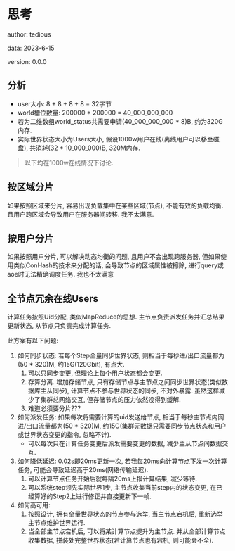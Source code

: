 # 思考

author: tedious

data: 2023-6-15

version: 0.0.0

## 分析

- user大小: 8 + 8 + 8 + 8 = 32字节
- world槽位数量: 200000 * 200000 = 40_000_000_000
- 若为二维数组world_status共需要申请(40_000_000_000 * 8)B, 约为320G内存.
- 实际世界状态大小为Users大小, 假设1000w用户在线(离线用户可以移至磁盘), 共消耗(32 * 10_000_000)B, 320M内存.

> 以下均在1000w在线情况下讨论.

## 按区域分片
如果按照区域来分片, 容易出现负载集中在某些区域(节点), 不能有效的负载均衡. 且用户跨区域会导致用户在服务器间转移. 我不太满意.

## 按用户分片
如果按照用户分片, 可以解决动态均衡的问题, 且用户不会出现跨服务器, 但如果使用类似ConHash的技术来分配的话, 会导致节点的区域属性被擦除, 进行query或aoe时无法精确调度任务. 我也不太满意

## 全节点冗余在线Users

计算任务按照Uid分配, 类似MapReduce的思想. 主节点负责派发任务并汇总结果更新状态, 从节点只负责完成计算任务.

此方案有以下问题:

1. 如何同步状态: 若每个Step全量同步世界状态, 则相当于每秒进/出口流量都为(50 * 320)M, 约15G(120Gbit), 有点大.
   1. 可以只同步变更, 但理论上每个用户状态都会变更.
   2. 存算分离. 增加存储节点, 只有存储节点与主节点之间同步世界状态(类似数据库主从同步), 计算节点不参与世界状态的同步, 不对外暴露. 虽然这样减少了集群总网络交互, 但存储节点的压力依然没得到缓解.
   3. 难道必须要分片???
2. 如何派发任务: 如果每次将需要计算的uid发送给节点, 相当于每秒主节点内网进/出口流量都为(50 * 320)M, 约15G(集群元数据只需要同步节点状态和用户或世界状态变更的指令, 忽略不计).
   - 可以每次只在计算任务变更后派发需要变更的数据, 减少主从节点间数据交互.
3. 如何降低延迟: 0.02s即20ms更新一次, 若我每20ms向计算节点下发一次计算任务, 可能会导致延迟高于20ms(网络传输延迟).
   1. 可以计算节点任务开始后就每隔20ms上报计算结果, 减少等待.
   2. 可以系统step领先实际世界1步, 主节点收集当前step内的状态变更, 在已经算好的Step2上进行修正并直接更新下一帧.
4. 如何高可用:
   1. 按照设计, 拥有全量世界状态的节点参与选举, 当主节点宕机后, 重新选举主节点维护世界运行.
   2. 当全部主节点宕机后, 可以将某计算节点提升为主节点. 并从全部计算节点收集数据, 拼装处完整世界状态(若计算节点也有宕机, 则可能会不全).